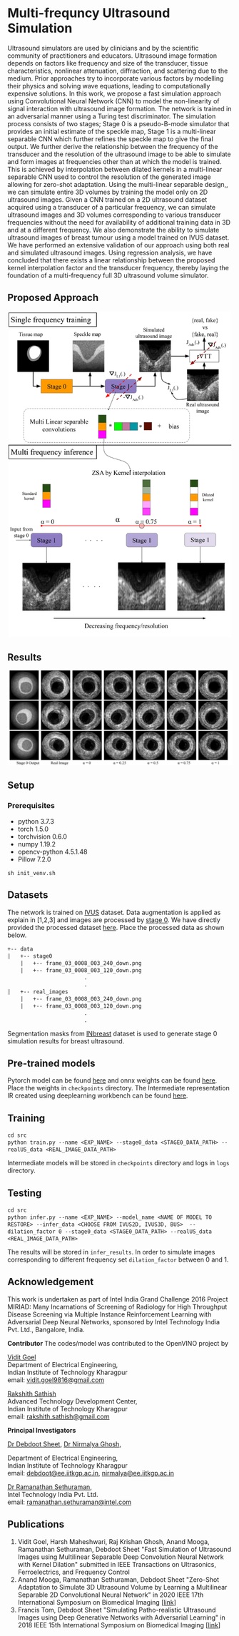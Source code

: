 # Multi-frequncy Ultrasound Simulation

Ultrasound simulators are used by clinicians and by the scientific community of practitioners and educators. Ultrasound image formation depends on factors like frequency and size of the transducer, tissue characteristics, nonlinear attenuation, diffraction, and scattering due to the medium. Prior approaches try to incorporate various factors by modelling their physics and solving wave equations, leading to computationally expensive solutions. In this work, we propose a fast simulation approach using Convolutional Neural Network (CNN) to model the non-linearity of signal interaction with ultrasound image formation. The network is trained in an adversarial manner using a Turing test discriminator. The simulation process consists of two stages; Stage 0 is a pseudo-B-mode simulator that provides an initial estimate of the speckle map, Stage 1 is a multi-linear separable CNN which further refines the speckle map to give the final output. 
We further derive the relationship between the frequency of the transducer and the resolution of the ultrasound image to be able to simulate and form images at frequencies other than at which the model is trained. This is achieved by interpolation between dilated kernels in a multi-linear separable CNN used to control the resolution of the generated image allowing for zero-shot adaptation. Using the multi-linear separable design,, we can simulate entire 3D volumes by training the model only on 2D ultrasound images. 
Given a  CNN trained on a  2D ultrasound dataset acquired using a transducer of a particular frequency, we can simulate ultrasound images and 3D volumes corresponding to various transducer frequencies without the need for availability of additional training data in 3D and at a different frequency. We also demonstrate the ability to simulate ultrasound images of breast tumour using a model trained on IVUS dataset. We have performed an extensive validation of our approach using both real and simulated ultrasound images. Using regression analysis, we have concluded that there exists a linear relationship between the proposed kernel interpolation factor and the transducer frequency, thereby laying the foundation of a multi-frequency full 3D ultrasound volume simulator.


## Proposed Approach

<p align="center"><img src="./media/graphic.jpg" alt="drawing" width="500"/></p>

## Results

![](./media/cart.jpg)

## Setup
### Prerequisites
 * python 3.7.3
 * torch                  1.5.0
 * torchvision            0.6.0
 * numpy                  1.19.2
 * opencv-python          4.5.1.48
 * Pillow                 7.2.0

```
sh init_venv.sh
```
## Datasets
The network is trained on [IVUS](http://www.cvc.uab.es/IVUSchallenge2011/dataset.html) dataset. Data augmentation is applied as explain in [1,2,3] and images are processed by [stage 0](https://in.mathworks.com/matlabcentral/fileexchange/34199-pseudo-b-mode-ultrasound-image-simulator). We have directly provided the processed dataset [here]([link](https://drive.google.com/drive/folders/1d4iu2OHxSaORK4mPXqb0Wy2ivXbXZIdI?usp=sharing)). Place the processed data as shown below.
```
+-- data
|   +-- stage0
    |   +-- frame_03_0008_003_240_down.png
    |   +-- frame_03_0008_003_120_down.png
                        .
                        .
|   +-- real_images
    |   +-- frame_03_0008_003_240_down.png
    |   +-- frame_03_0008_003_120_down.png
                        .
                        .
```
Segmentation masks from [INbreast](http://medicalresearch.inescporto.pt/breastresearch/index.php/Get_INbreast_Database) dataset is used to generate stage 0 simulation results for breast ultrasound.

## Pre-trained models

Pytorch model can be found [here](https://drive.google.com/file/d/1kjsOIWTkgYwTFa7Ps4BbsV75M4me1_rE/view?usp=sharing) and onnx weights can be found [here](https://drive.google.com/file/d/1KKUdN8DVBIxrmkwoZJA7WI2lEeOTknmy/view?usp=sharing). Place the weights in ```checkpoints``` directory.
The Intermediate representation IR created using deeplearning workbench can be found [here](https://drive.google.com/file/d/1uvtUkdqjamaUhnte2najGkQCz6ySBH6h/view?usp=sharing).

## Training
```
cd src
python train.py --name <EXP_NAME> --stage0_data <STAGE0_DATA_PATH> --realUS_data <REAL_IMAGE_DATA_PATH>
```

Intermediate models will be stored in ```checkpoints``` directory and logs in ```logs``` directory.

## Testing

```
cd src
python infer.py --name <EXP_NAME> --model_name <NAME OF MODEL TO RESTORE> --infer_data <CHOOSE FROM IVUS2D, IVUS3D, BUS>  --dilation_factor 0 --stage0_data <STAGE0_DATA_PATH> --realUS_data <REAL_IMAGE_DATA_PATH>
```
The results will be stored in ```infer_results```. In order to simulate images corresponding to different frequency set ```dilation_factor```  between 0 and 1.

## Acknowledgement

This work is undertaken as part of Intel India Grand Challenge 2016 Project MIRIAD: Many Incarnations of Screening of Radiology for High Throughput Disease Screening via Multiple Instance Reinforcement Learning with Adversarial Deep Neural Networks, sponsored by Intel Technology India Pvt. Ltd., Bangalore, India.



**Contributor**
The codes/model was contributed to the OpenVINO project by

[Vidit Goel](https://vidit98.github.io/)</br>
Department of Electrical Engineering,</br>
Indian Institute of Technology Kharagpur</br>
email: vidit.goel9816@gmail.com 

[Rakshith Sathish]((https://www.rakshithsathish.me/))</br>
Advanced Technology Development Center, </br>
Indian Institute of Technology Kharagpur</br>
email: rakshith.sathish@gmail.com


**Principal Investigators**

<a href="https://www.linkedin.com/in/debdoot/">Dr Debdoot Sheet</a>, <a href="http://www.iitkgp.ac.in/department/EE/faculty/ee-nirmalya">Dr Nirmalya Ghosh</a>,</br>

Department of Electrical Engineering,</br>
Indian Institute of Technology Kharagpur</br>
email: debdoot@ee.iitkgp.ac.in, nirmalya@ee.iitkgp.ac.in

<a href="https://www.linkedin.com/in/ramanathan-sethuraman-27a12aba/">Dr Ramanathan Sethuraman</a>,</br>
Intel Technology India Pvt. Ltd.</br>
email: ramanathan.sethuraman@intel.com

## Publications
 1. Vidit Goel, Harsh Maheshwari, Raj Krishan Ghosh, Anand Mooga, Ramanathan Sethuraman, Debdoot Sheet "Fast Simulation of Ultrasound Images using Multilinear Separable Deep Convolution Neural Network with Kernel Dilation" submitted in IEEE Transactions on Ultrasonics, Ferroelectrics, and Frequency Control
 2. Anand Mooga, Ramanathan Sethuraman, Debdoot Sheet "Zero-Shot Adaptation to Simulate 3D Ultrasound Volume by Learning a Multilinear Separable 2D Convolutional Neural Network" in 2020 IEEE 17th International Symposium on Biomedical Imaging [[link](https://ieeexplore.ieee.org/abstract/document/9098479/)]
 3. Francis Tom, Debdoot Sheet "Simulating Patho-realistic Ultrasound Images using Deep Generative Networks with Adversarial Learning" in 2018 IEEE 15th International Symposium on Biomedical Imaging [[link](https://arxiv.org/abs/1712.07881)]
